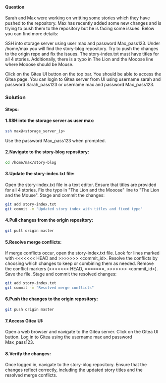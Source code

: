 #### Question

Sarah and Max were working on writting some stories which they have pushed to the repository. Max has recently added some new changes and is trying to push them to the repository but he is facing some issues. Below you can find more details:


SSH into storage server using user max and password Max_pass123. Under /home/max you will find the story-blog repository. Try to push the changes to the origin repo and fix the issues. The story-index.txt must have titles for all 4 stories. Additionally, there is a typo in The Lion and the Mooose line where Mooose should be Mouse.


Click on the Gitea UI button on the top bar. You should be able to access the Gitea page. You can login to Gitea server from UI using username sarah and password Sarah_pass123 or username max and password Max_pass123.


### Solution

#### Steps:

#### 1.SSH into the storage server as user max:

```bash
ssh max@<storage_server_ip>
```
Use the password Max_pass123 when prompted.

#### 2.Navigate to the story-blog repository:

```bash
cd /home/max/story-blog
```

#### 3.Update the story-index.txt file:

Open the story-index.txt file in a text editor.
Ensure that titles are provided for all 4 stories.
Fix the typo in "The Lion and the Mooose" line to "The Lion and the Mouse".
Stage and commit the changes:

```bash
git add story-index.txt
git commit -m "Updated story index with titles and fixed typo"
```

#### 4.Pull changes from the origin repository:

```bash
git pull origin master
```

#### 5.Resolve merge conflicts:

If merge conflicts occur, open the story-index.txt file.
Look for lines marked with <<<<<<< HEAD and >>>>>>> <commit_id>.
Resolve the conflicts by choosing which changes to keep or combining them as needed.
Remove the conflict markers (<<<<<<< HEAD, =======, >>>>>>> <commit_id>).
Save the file.
Stage and commit the resolved changes:

```bash
git add story-index.txt
git commit -m "Resolved merge conflicts"
```

#### 6.Push the changes to the origin repository:

```bash
git push origin master
```

#### 7.Access Gitea UI:

Open a web browser and navigate to the Gitea server.
Click on the Gitea UI button.
Log in to Gitea using the username max and password Max_pass123.

#### 8.Verify the changes:

Once logged in, navigate to the story-blog repository.
Ensure that the changes reflect correctly, including the updated story titles and the resolved merge conflicts.